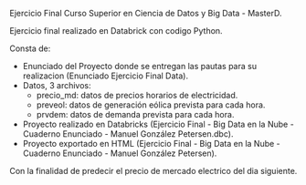 Ejercicio Final Curso Superior en Ciencia de Datos y Big Data - MasterD.

Ejercicio final realizado en Databrick con codigo Python.

Consta de:

- Enunciado del Proyecto donde se entregan las pautas para su realizacion (Enunciado Ejercicio Final Data).
- Datos, 3 archivos:
  * precio_md: datos de precios horarios de electricidad.
  * preveol: datos de generación eólica prevista para cada hora.
  * prvdem: datos de demanda prevista para cada hora.
- Proyecto realizado en Databricks (Ejercicio Final - Big Data en la Nube - Cuaderno Enunciado - Manuel González Petersen.dbc).
- Proyecto exportado en HTML (Ejercicio Final - Big Data en la Nube - Cuaderno Enunciado - Manuel González Petersen).

Con la finalidad de predecir el precio de mercado electrico del dia siguiente.

